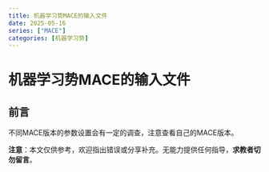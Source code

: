 ```yaml
---
title: 机器学习势MACE的输入文件
date: 2025-05-16
series: ["MACE"]
categories: [机器学习势]
---
```


# 机器学习势MACE的输入文件

## 前言

不同MACE版本的参数设置会有一定的调查，注意查看自己的MACE版本。



**注意**：本文仅供参考，欢迎指出错误或分享补充。无能力提供任何指导，**求教者切勿留言**。

```yaml

```

